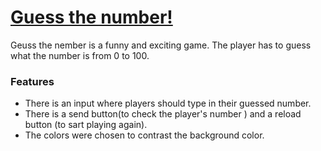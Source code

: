 # [Guess the number!]()

Geuss the nember is a funny and exciting game. The player has to guess what the number is from 0 to 100.


### **Features**

- There is an input where players should type in their guessed number.
- There is a send button(to check the player's number ) and a reload button (to sart playing again).
- The colors were chosen to contrast the background color.



